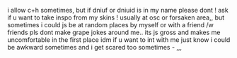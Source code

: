 i allow c+h sometimes, but if dniuf or dniuid is in my name please dont !
ask if u want to take inspo from my skins !
usually at osc or forsaken area,, but sometimes i could js be at random places by myself or with a friend /w friends
pls dont make grape jokes around me.. its js gross and makes me uncomfortable in the first place
idm if u want to int with me just know i could be awkward sometimes and i get scared too sometimes - ,,,
<!--
**AMA-ZOOK/AMA-ZOOK** is a ✨ _special_ ✨ repository because its `README.md` (this file) appears on your GitHub profile.

Here are some ideas to get you started:

- 🔭 I’m currently working on ...
- 🌱 I’m currently learning ...
- 👯 I’m looking to collaborate on ...
- 🤔 I’m looking for help with ...
- 💬 Ask me about ...
- 📫 How to reach me: ...
- 😄 Pronouns: ...
- ⚡ Fun fact: ...
-->
